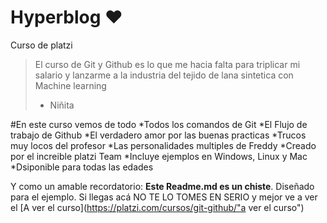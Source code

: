 # Hyperblog ❤️
Curso de platzi
>El curso de Git y Github es lo que me hacia falta para triplicar mi salario y lanzarme a la industria del tejido de lana sintetica con Machine learning
> - Niñita 

#En este curso vemos de todo
*Todos los comandos de Git
*El Flujo de trabajo de Github
*El verdadero amor por las buenas practicas
*Trucos muy locos del profesor
*Las personalidades multiples de Freddy
*Creado por el increible platzi Team
*Incluye ejemplos en Windows, Linux y Mac
*Dsiponible para todas las edades

Y como un amable recordatorio: **Este Readme.md es un chiste**. Diseñado para el ejemplo. Si llegas acá NO TE LO TOMES EN SERIO y mejor ve a ver el [A ver el curso](https://platzi.com/cursos/git-github/"a ver el curso")
